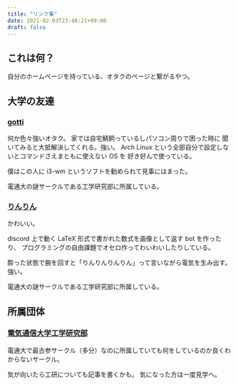 ```yaml
---
title: "リンク集"
date: 2021-02-03T23:48:21+09:00
draft: false
---
```


## これは何？

自分のホームページを持っている、オタクのページと繋がるやつ。

## 大学の友達

### [gotti](https://gotti.dev)

何か色々強いオタク。 家では自宅鯖飼っているしパソコン周りで困った時に
聞いてみると大抵解決してくれる。強い。
Arch Linux という全部自分で設定しないとコマンドさえまともに使えない OS を
好き好んで使っている。

僕はこの人に i3-wm というソフトを勧められて見事にはまった。

電通大の謎サークルである工学研究部に所属している。

### [りんりん](https://lnln.dev)

かわいい。

discord 上で動く LaTeX 形式で書かれた数式を画像として返す bot を作ったり、
プログラミングの自由課題でオセロ作ってわいわいしたりしている。

酔った状態で腕を回すと「りんりんりんりん」って言いながら電気を生み出す。
強い。

電通大の謎サークルである工学研究部に所属している。

## 所属団体

### [電気通信大学工学研究部](https://www.koken.club.uec.ac.jp)

電通大で最古参サークル（多分）なのに所属していても何をしているのか良くわからないサークル。

<!-- 総合格闘技サークル(MMA:Microcomputer Making Association)とバチバチ。 -->

気が向いたら工研についても記事を書くかも。
気になった方は一度見学へ。
